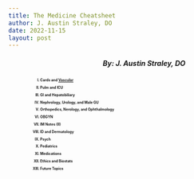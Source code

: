 ```yaml
---
title: The Medicine Cheatsheet
author: J. Austin Straley, DO
date: 2022-11-15
layout: post
---
```

<html>
<head>
<meta charset="UTF-8">
<meta name="viewport" content="width=device-width, initial-scale=1">
<style>
.row {
    padding-left: 40px;
}
h1 {
    text-align: center;
    margin: 10px 0px;
    padding: 5px;
    border: 1px solid #999;
}
h2{
    font-size: 50%;
    padding: none;
    border: none;
    line-height: 5px;
}
h3 {
    text-align: center;
}
h4 {
    text-align: center;
    background-color: #FFFACD;
    color: black;
}
h5 {
    text-align: center;
}
h6 {
    font-size: 200%;
    text-align: center;
    border: 1px solid #999;
}
</style>
</head>
<body>
<div class="row">
    <h5>By: J. Austin Straley, DO</h5>
    <ol type="I">
        <h2><li>Cards and <a href="/_worddocs/vascular.html">Vascular</a></li></h2>
        <h2><li>Pulm and ICU</li></h2>
        <h2><li>GI and Hepatobiliary</li></h2>
        <h2><li>Nephrology, Urology, and Male GU</li></h2>
        <h2><li>Orthopedics, Nerology, and Ophthalmology</li></h2>
        <h2><li>OBGYN</li></h2>
        <h2><li>IM Notes (II)</li></h2>
        <h2><li>ID and Dermatology</li></h2>
        <h2><li>Psych</li></h2>
        <h2><li>Pediatrics</li></h2>
        <h2><li>Medications</li></h2>
        <h2><li>Ethics and Biostats</li></h2>
        <h2><li>Future Topics</li></h2>
    </ol>
</div>
</body>

</html>